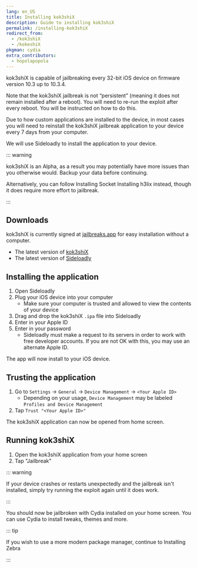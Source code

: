 ```yaml
---
lang: en_US
title: Installing kok3shiX
description: Guide to installing kok3shiX
permalink: /installing-kok3shiX
redirect_from:
  - /kok3shiX
  - /kokeshiX
pkgman: cydia
extra_contributors:
  - hopolapopola
---
```


kok3shiX is capable of jailbreaking every 32-bit iOS device on firmware version 10.3 up to 10.3.4.

Note that the kok3shiX jailbreak is not “persistent” (meaning it does not remain installed after a reboot). You will need to re-run the exploit after every reboot. You will be instructed on how to do this.

Due to how custom applications are installed to the device, in most cases you will need to reinstall the kok3shiX jailbreak application to your device every 7 days from your computer.

We will use Sideloadly to install the application to your device.

::: warning

kok3shiX is an Alpha, as a result you may potentially have more issues than you otherwise would. Backup your data before continuing.

Alternatively, you can follow <router-link to="/installing-socket">Installing Socket</router-link> <router-link to="/installing-h3lix">Installing h3lix</router-link> instead, though it does require more effort to jailbreak.

:::

## Downloads

<div class="custom-container tip" id="ifJailbreaksAppSigned"><p>
kok3shiX is currently signed at <a href="https://jailbreaks.app/legacy.html" target="_blank">jailbreaks.app</a> for easy installation without a computer.
</p></div>

- The latest version of [kok3shiX](https://dora2ios.web.app/kokeshiX.html)
- The latest version of [Sideloadly](https://sideloadly.io/)

## Installing the application

1. Open Sideloadly
1. Plug your iOS device into your computer
    - Make sure your computer is trusted and allowed to view the contents of your device
1. Drag and drop the kok3shiX `.ipa` file into Sideloadly
1. Enter in your Apple ID
1. Enter in your password
    - Sideloadly must make a request to its servers in order to work with free developer accounts. If you are not OK with this, you may use an alternate Apple ID.

The app will now install to your iOS device.

## Trusting the application

1. Go to `Settings` -> `General` -> `Device Management` -> `<Your Apple ID>`
    - Depending on your usage, `Device Management` may be labeled `Profiles and Device Management`
1. Tap `Trust "<Your Apple ID>"`

The kok3shiX application can now be opened from home screen.

## Running kok3shiX

1. Open the kok3shiX application from your home screen
1. Tap "Jailbreak"

::: warning

If your device crashes or restarts unexpectedly and the jailbreak isn't installed, simply try running the exploit again until it does work.

:::

You should now be jailbroken with Cydia installed on your home screen. You can use Cydia to install <router-link to="/faq/#what-are-tweaks">tweaks</router-link>, themes and more.

::: tip

If you wish to use a more modern package manager, continue to <router-link to="/installing-zebra">Installing Zebra</router-link>

:::
